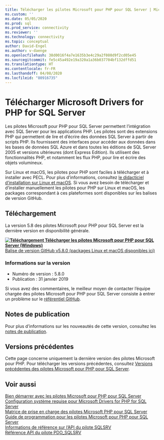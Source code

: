 ```yaml
---
title: Télécharger les pilotes Microsoft pour PHP pour SQL Server | Microsoft Docs
ms.custom: ''
ms.date: 05/05/2020
ms.prod: sql
ms.prod_service: connectivity
ms.reviewer: ''
ms.technology: connectivity
ms.topic: conceptual
author: David-Engel
ms.author: v-daenge
ms.openlocfilehash: 38d0016f4a7e1635b3e4c29a2f080d9f2cd05e45
ms.sourcegitcommit: fe5c45a492e19a320a1a36b037704bf132dffd51
ms.translationtype: HT
ms.contentlocale: fr-FR
ms.lasthandoff: 04/08/2020
ms.locfileid: "80916735"
---
```

# <a name="download-the-microsoft-drivers-for-php-for-sql-server"></a>Télécharger Microsoft Drivers for PHP for SQL Server

Les pilotes Microsoft pour PHP pour SQL Server permettent l’intégration avec SQL Server pour les applications PHP. Les pilotes sont des extensions PHP qui permettent de lire et d’écrire des données SQL Server à partir de scripts PHP. Ils fournissent des interfaces pour accéder aux données dans les bases de données SQL Azure et dans toutes les éditions de SQL Server 2005 et versions ultérieures (dont Express Edition). Ils utilisent des fonctionnalités PHP, et notamment les flux PHP, pour lire et écrire des objets volumineux.

Sur Linux et macOS, les pilotes pour PHP sont faciles à télécharger et à installer avec PECL. Pour plus d’informations, consultez [le didacticiel d’installation sur Linux et macOS](installation-tutorial-linux-mac.md). Si vous avez besoin de télécharger et d’installer manuellement les pilotes pour PHP sur Linux et macOS, les packages correspondant à ces plateformes sont disponibles sur les balises de version GitHub.

## <a name="download"></a>Téléchargement

La version 5.8 des pilotes Microsoft pour PHP pour SQL Server est la dernière version en disponibilité générale.

**[![Téléchargement](../../ssms/media/download-icon.png) Télécharger les pilotes Microsoft pour PHP pour SQL Server (Windows)](https://go.microsoft.com/fwlink/?linkid=2120362)**  
[Balise de version GitHub v5.8.0 (packages Linux et macOS disponibles ici)](https://github.com/Microsoft/msphpsql/releases/tag/v5.8.0)

### <a name="version-information"></a>Informations sur la version

- Numéro de version : 5.8.0
- Publication : 31 janvier 2019

Si vous avez des commentaires, le meilleur moyen de contacter l’équipe chargée des pilotes Microsoft pour PHP pour SQL Server consiste à entrer un problème sur le [référentiel GitHub](https://github.com/Microsoft/msphpsql/issues).

## <a name="release-notes"></a>Notes de publication

Pour plus d’informations sur les nouveautés de cette version, consultez les [notes de publication](release-notes-php-sql-driver.md).

## <a name="previous-releases"></a>Versions précédentes

Cette page concerne uniquement la dernière version des pilotes Microsoft pour PHP. Pour télécharger les versions précédentes, consultez [Versions précédentes des pilotes Microsoft pour PHP pour SQL Server](release-notes-php-sql-driver.md#previous-releases).

## <a name="see-also"></a>Voir aussi

[Bien démarrer avec les pilotes Microsoft pour PHP pour SQL Server](getting-started-with-the-php-sql-driver.md)  
[Configuration système requise pour Microsoft Drivers for PHP for SQL Server](system-requirements-for-the-php-sql-driver.md)  
[Matrice de prise en charge des pilotes Microsoft PHP pour SQL Server](microsoft-php-drivers-for-sql-server-support-matrix.md)  
[Guide de programmation pour les pilotes Microsoft pour PHP pour SQL Server](programming-guide-for-php-sql-driver.md)  
[Informations de référence sur l’API du pilote SQLSRV](sqlsrv-driver-api-reference.md)  
[Référence API du pilote PDO_SQLSRV](pdo-sqlsrv-driver-reference.md)  
